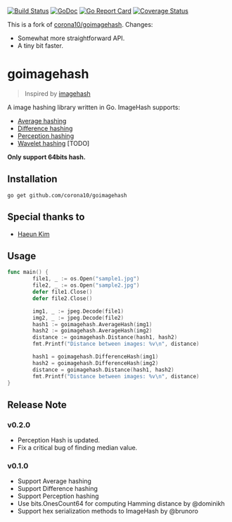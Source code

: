 [![Build Status](https://travis-ci.org/tomyl/goimagehash.svg?branch=master)](https://travis-ci.org/tomyl/goimagehash)
[![GoDoc](https://godoc.org/github.com/tomyl/goimagehash?status.svg)](https://godoc.org/github.com/tomyl/goimagehash)
[![Go Report Card](https://goreportcard.com/badge/github.com/tomyl/goimagehash)](https://goreportcard.com/report/github.com/tomyl/goimagehash)
[![Coverage Status](https://coveralls.io/repos/github/tomyl/goimagehash/badge.svg)](https://coveralls.io/github/tomyl/goimagehash)

This is a fork of [corona10/goimagehash](https://github.com/corona10/goimagehash). Changes:
* Somewhat more straightforward API.
* A tiny bit faster.

# goimagehash
> Inspired by [imagehash](https://github.com/JohannesBuchner/imagehash)

A image hashing library written in Go. ImageHash supports:
* [Average hashing](http://www.hackerfactor.com/blog/index.php?/archives/432-Looks-Like-It.html)
* [Difference hashing](http://www.hackerfactor.com/blog/index.php?/archives/529-Kind-of-Like-That.html)
* [Perception hashing](http://www.hackerfactor.com/blog/index.php?/archives/432-Looks-Like-It.html)
* [Wavelet hashing](https://fullstackml.com/wavelet-image-hash-in-python-3504fdd282b5) [TODO]

**Only support 64bits hash.**

## Installation
```
go get github.com/corona10/goimagehash
```
## Special thanks to
* [Haeun Kim](https://github.com/haeungun/)

## Usage

``` Go
func main() {
        file1, _ := os.Open("sample1.jpg")
        file2, _ := os.Open("sample2.jpg")
        defer file1.Close()
        defer file2.Close()

        img1, _ := jpeg.Decode(file1)
        img2, _ := jpeg.Decode(file2)
        hash1 := goimagehash.AverageHash(img1)
        hash2 := goimagehash.AverageHash(img2)
        distance := goimagehash.Distance(hash1, hash2)
        fmt.Printf("Distance between images: %v\n", distance)

        hash1 = goimagehash.DifferenceHash(img1)
        hash2 = goimagehash.DifferenceHash(img2)
        distance = goimagehash.Distance(hash1, hash2)
        fmt.Printf("Distance between images: %v\n", distance)
}
```

## Release Note

### v0.2.0
- Perception Hash is updated.
- Fix a critical bug of finding median value.

### v0.1.0
- Support Average hashing
- Support Difference hashing
- Support Perception hashing
- Use bits.OnesCount64 for computing Hamming distance by @dominikh
- Support hex serialization methods to ImageHash by @brunoro
